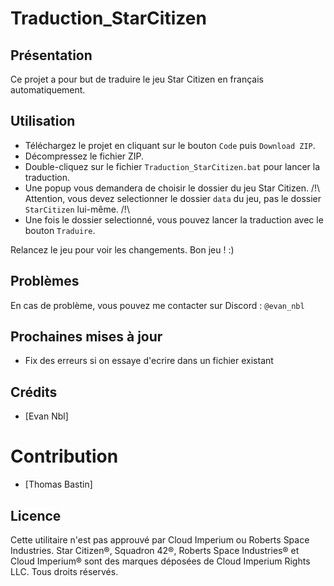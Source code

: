 # Traduction_StarCitizen

## Présentation

Ce projet a pour but de traduire le jeu Star Citizen en français automatiquement.

## Utilisation

- Téléchargez le projet en cliquant sur le bouton `Code` puis `Download ZIP`.
- Décompressez le fichier ZIP.
- Double-cliquez sur le fichier `Traduction_StarCitizen.bat` pour lancer la traduction.
- Une popup vous demandera de choisir le dossier du jeu Star Citizen. /!\ Attention, vous devez selectionner le dossier `data` du jeu, pas le dossier `StarCitizen` lui-même. /!\
- Une fois le dossier selectionné, vous pouvez lancer la traduction avec le bouton `Traduire`.

Relancez le jeu pour voir les changements.
Bon jeu ! :)

## Problèmes
En cas de problème, vous pouvez me contacter sur Discord : `@evan_nbl`

## Prochaines mises à jour
- Fix des erreurs si on essaye d'ecrire dans un fichier existant

## Crédits
- [Evan Nbl]

# Contribution 
- [Thomas Bastin]

## Licence
Cette utilitaire n'est pas approuvé par Cloud Imperium ou Roberts Space Industries. Star Citizen®, Squadron 42®, Roberts Space Industries® et Cloud Imperium® sont des marques déposées de Cloud Imperium Rights LLC. Tous droits réservés.
